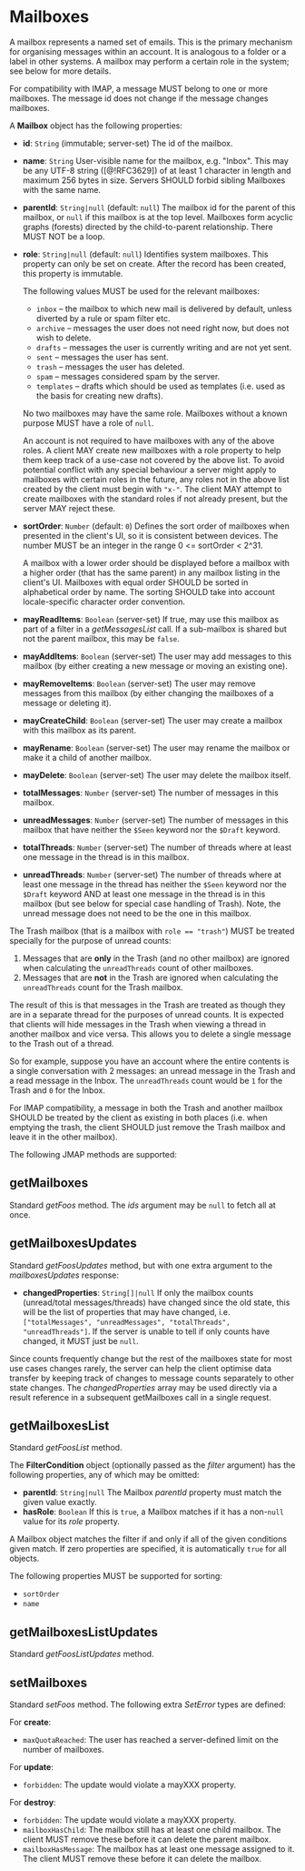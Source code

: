 # Mailboxes

A mailbox represents a named set of emails. This is the primary mechanism for organising messages within an account. It is analogous to a folder or a label in other systems. A mailbox may perform a certain role in the system; see below for more details.

For compatibility with IMAP, a message MUST belong to one or more mailboxes. The message id does not change if the message changes mailboxes.

A **Mailbox** object has the following properties:

- **id**: `String` (immutable; server-set)
  The id of the mailbox.
- **name**: `String`
  User-visible name for the mailbox, e.g. "Inbox". This may be any UTF-8  string ([@!RFC3629]) of at least 1 character in length and maximum 256 bytes in size. Servers SHOULD forbid sibling Mailboxes with the same name.
- **parentId**: `String|null` (default: `null`)
  The mailbox id for the parent of this mailbox, or `null` if this mailbox is at the top level. Mailboxes form acyclic graphs (forests) directed by the child-to-parent relationship. There MUST NOT be a loop.
- **role**: `String|null` (default: `null`)
  Identifies system mailboxes. This property can only be set on create. After the record has been created, this property is immutable.

    The following values MUST be used for the relevant mailboxes:

    - `inbox` – the mailbox to which new mail is delivered by default, unless diverted by a rule or spam filter etc.
    - `archive` – messages the user does not need right now, but does not wish to delete.
    - `drafts` – messages the user is currently writing and are not yet sent.
    - `sent` – messages the user has sent.
    - `trash` – messages the user has deleted.
    - `spam` – messages considered spam by the server.
    - `templates` – drafts which should be used as templates (i.e. used as the basis for creating new drafts).

    No two mailboxes may have the same role. Mailboxes without a known purpose MUST have a role of `null`.

    An account is not required to have mailboxes with any of the above roles. A client MAY create new mailboxes with a role property to help them keep track of a use-case not covered by the above list. To avoid potential conflict with any special behaviour a server might apply to mailboxes with certain roles in the future, any roles not in the above list created by the client must begin with `"x-"`. The client MAY attempt to create mailboxes with the standard roles if not already present, but the server MAY reject these.
- **sortOrder**: `Number` (default: `0`)
  Defines the sort order of mailboxes when presented in the client's UI, so it
  is consistent between devices. The number MUST be an integer in the range
  0 <= sortOrder < 2^31.

    A mailbox with a lower order should be displayed before a mailbox with a higher order (that has the same parent) in any mailbox listing in the client's UI. Mailboxes with equal order SHOULD be sorted in alphabetical order by name. The sorting SHOULD take into account locale-specific character order convention.
- **mayReadItems**: `Boolean` (server-set)
  If true, may use this mailbox as part of a filter in a *getMessagesList* call.
  If a sub-mailbox is shared but not the parent mailbox, this may be `false`.
- **mayAddItems**: `Boolean` (server-set)
  The user may add messages to this mailbox (by either creating a new message or moving an existing one).
- **mayRemoveItems**: `Boolean` (server-set)
  The user may remove messages from this mailbox (by either changing the mailboxes of a message or deleting it).
- **mayCreateChild**: `Boolean` (server-set)
  The user may create a mailbox with this mailbox as its parent.
- **mayRename**: `Boolean` (server-set)
  The user may rename the mailbox or make it a child of another mailbox.
- **mayDelete**: `Boolean` (server-set)
  The user may delete the mailbox itself.
- **totalMessages**: `Number` (server-set)
  The number of messages in this mailbox.
- **unreadMessages**: `Number` (server-set)
  The number of messages in this mailbox that have neither the `$Seen` keyword nor the `$Draft` keyword.
- **totalThreads**: `Number` (server-set)
  The number of threads where at least one message in the thread is in this mailbox.
- **unreadThreads**: `Number` (server-set)
  The number of threads where at least one message in the thread has neither the `$Seen` keyword nor the `$Draft` keyword AND at least one message in the thread is in this mailbox (but see below for special case handling of Trash). Note, the unread message does not need to be the one in this mailbox.

The Trash mailbox (that is a mailbox with `role == "trash"`) MUST be treated specially for the purpose of unread counts:

1. Messages that are **only** in the Trash (and no other mailbox) are ignored when calculating the `unreadThreads` count of other mailboxes.
2. Messages that are **not** in the Trash are ignored when calculating the `unreadThreads` count for the Trash mailbox.

The result of this is that messages in the Trash are treated as though they are in a separate thread for the purposes of unread counts. It is expected that clients will hide messages in the Trash when viewing a thread in another mailbox and vice versa. This allows you to delete a single message to the Trash out of a thread.

So for example, suppose you have an account where the entire contents is a single conversation with 2 messages: an unread message in the Trash and a read message in the Inbox. The `unreadThreads` count would be `1` for the Trash and `0` for the Inbox.

For IMAP compatibility, a message in both the Trash and another mailbox SHOULD be treated by the client as existing in both places (i.e. when emptying the trash, the client SHOULD just remove the Trash mailbox and leave it in the other mailbox).

The following JMAP methods are supported:

## getMailboxes

Standard *getFoos* method. The *ids* argument may be `null` to fetch all at once.

## getMailboxesUpdates

Standard *getFoosUpdates* method, but with one extra argument to the *mailboxesUpdates* response:

- **changedProperties**: `String[]|null`
  If only the mailbox counts (unread/total messages/threads) have changed since the old state, this will be the list of properties that may have changed, i.e. `["totalMessages", "unreadMessages", "totalThreads", "unreadThreads"]`. If the server is unable to tell if only counts have changed, it MUST just be `null`.

Since counts frequently change but the rest of the mailboxes state for most use cases changes rarely, the server can help the client optimise data transfer by keeping track of changes to message counts separately to other state changes. The *changedProperties* array may be used directly via a result reference in a subsequent getMailboxes call in a single request.

## getMailboxesList

Standard *getFoosList* method.

The **FilterCondition** object (optionally passed as the *filter* argument) has the following properties, any of which may be omitted:

- **parentId**: `String|null`
  The Mailbox *parentId* property must match the given value exactly.
- **hasRole**: `Boolean`
  If this is `true`, a Mailbox matches if it has a non-`null` value for its *role* property.

A Mailbox object matches the filter if and only if all of the given conditions given match. If zero properties are specified, it is automatically `true` for all objects.

The following properties MUST be supported for sorting:

- `sortOrder`
- `name`

## getMailboxesListUpdates

Standard *getFoosListUpdates* method.

## setMailboxes

Standard *setFoos* method. The following extra *SetError* types are defined:

For **create**:

- `maxQuotaReached`: The user has reached a server-defined limit on the number
  of mailboxes.

For **update**:

- `forbidden`: The update would violate a mayXXX property.

For **destroy**:

- `forbidden`: The update would violate a mayXXX property.
- `mailboxHasChild`: The mailbox still has at least one child mailbox. The
  client MUST remove these before it can delete the parent mailbox.
- `mailboxHasMessage`: The mailbox has at least one message assigned to it. The
  client MUST remove these before it can delete the mailbox.
